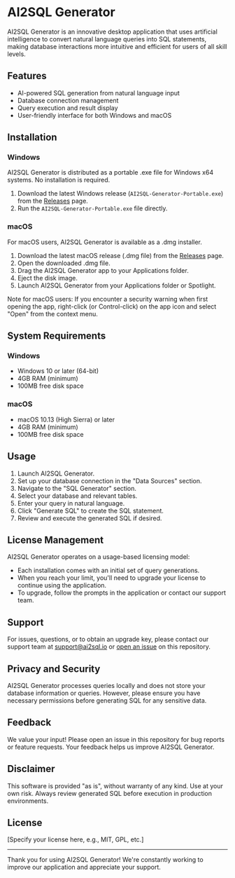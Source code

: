 # AI2SQL Generator

AI2SQL Generator is an innovative desktop application that uses artificial intelligence to convert natural language queries into SQL statements, making database interactions more intuitive and efficient for users of all skill levels.

## Features

- AI-powered SQL generation from natural language input
- Database connection management
- Query execution and result display
- User-friendly interface for both Windows and macOS

## Installation

### Windows
AI2SQL Generator is distributed as a portable .exe file for Windows x64 systems. No installation is required.

1. Download the latest Windows release (`AI2SQL-Generator-Portable.exe`) from the [Releases](https://github.com/mergisi/AI2sql-Generator/releases) page.
2. Run the `AI2SQL-Generator-Portable.exe` file directly.

### macOS
For macOS users, AI2SQL Generator is available as a .dmg installer.

1. Download the latest macOS release (.dmg file) from the [Releases]([https://github.com/mergisi/AI2SQL-Generator/releases/tag/v1.0.3]([https://github.com/mergisi/AI2sql-Generator/releases](https://github.com/mergisi/AI2SQL-Generator/releases/tag/v1.0.3))) page.
2. Open the downloaded .dmg file.
3. Drag the AI2SQL Generator app to your Applications folder.
4. Eject the disk image.
5. Launch AI2SQL Generator from your Applications folder or Spotlight.

Note for macOS users: If you encounter a security warning when first opening the app, right-click (or Control-click) on the app icon and select "Open" from the context menu.

## System Requirements

### Windows
- Windows 10 or later (64-bit)
- 4GB RAM (minimum)
- 100MB free disk space

### macOS
- macOS 10.13 (High Sierra) or later
- 4GB RAM (minimum)
- 100MB free disk space

## Usage

1. Launch AI2SQL Generator.
2. Set up your database connection in the "Data Sources" section.
3. Navigate to the "SQL Generator" section.
4. Select your database and relevant tables.
5. Enter your query in natural language.
6. Click "Generate SQL" to create the SQL statement.
7. Review and execute the generated SQL if desired.

## License Management

AI2SQL Generator operates on a usage-based licensing model:

- Each installation comes with an initial set of query generations.
- When you reach your limit, you'll need to upgrade your license to continue using the application.
- To upgrade, follow the prompts in the application or contact our support team.

## Support

For issues, questions, or to obtain an upgrade key, please contact our support team at support@ai2sql.io or [open an issue](https://github.com/mergisi/AI2sql-Generator/issues) on this repository.

## Privacy and Security

AI2SQL Generator processes queries locally and does not store your database information or queries. However, please ensure you have necessary permissions before generating SQL for any sensitive data.

## Feedback

We value your input! Please open an issue in this repository for bug reports or feature requests. Your feedback helps us improve AI2SQL Generator.

## Disclaimer

This software is provided "as is", without warranty of any kind. Use at your own risk. Always review generated SQL before execution in production environments.

## License

[Specify your license here, e.g., MIT, GPL, etc.]

---

Thank you for using AI2SQL Generator! We're constantly working to improve our application and appreciate your support.
